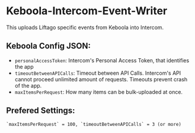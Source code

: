 # Keboola-Intercom-Event-Writer

This uploads Liftago specific events from Keboola into Intercom. 

## Keboola Config JSON:
- `personalAccessToken`: Intercom's Personal Access Token, that identifies the app
- `timeoutBetweenAPICalls`: Timeout between API Calls. Intercom's API cannot proceed unlimited amount of requests. Timeouts prevent crash of the app.
- `maxItemsPerRequest`: How many items can be bulk-uploaded at once. 

## Prefered Settings:
``` `maxItemsPerRequest` = 100, `timeoutBetweenAPICalls` = 3 (or more) ```
